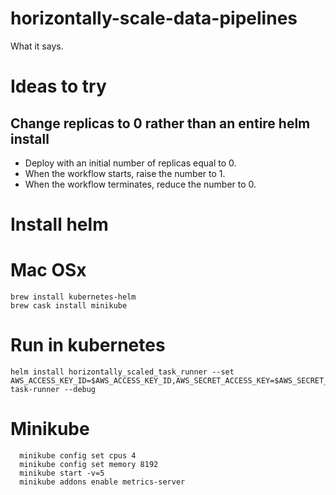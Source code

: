 # horizontally-scale-data-pipelines
What it says.

# Ideas to try
## Change replicas to 0 rather than an entire helm install
* Deploy with an initial number of replicas equal to 0.
* When the workflow starts, raise the number to 1.
* When the workflow terminates, reduce the number to 0.

# Install helm
# Mac OSx

    brew install kubernetes-helm
    brew cask install minikube

# Run in kubernetes
    helm install horizontally_scaled_task_runner --set AWS_ACCESS_KEY_ID=$AWS_ACCESS_KEY_ID,AWS_SECRET_ACCESS_KEY=$AWS_SECRET_ACCESS_KEY,AWS_SESSION_TOKEN=$AWS_SESSION_TOKEN,WORKER_GROUP=scaled-task-runner --debug

# Minikube

      minikube config set cpus 4
      minikube config set memory 8192
      minikube start -v=5
      minikube addons enable metrics-server
